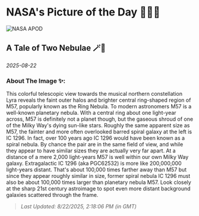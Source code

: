 
# NASA's Picture of the Day 🧑‍🚀💫

  ![NASA APOD](https://apod.nasa.gov/apod/image/2508/M57_LRGB_2K.jpg)
  
  ## A Tale of Two Nebulae 🪄🌌
  
  _2025-08-22_
  
  ### About The Image ✨: 
  
  This colorful telescopic view towards the musical northern constellation Lyra reveals the faint outer halos and brighter central ring-shaped region of M57, popularly known as the Ring Nebula. To modern astronomers M57 is a well-known planetary nebula. With a central ring about one light-year across, M57 is definitely not a planet though, but the gaseous shroud of one of the Milky Way's dying sun-like stars. Roughly the same apparent size as M57, the fainter and more often overlooked barred spiral galaxy at the left is IC 1296. In fact, over 100 years ago IC 1296 would have been known as a spiral nebula. By chance the pair are in the same field of view, and while they appear to have similar sizes they are actually very far apart. At a distance of a mere 2,000 light-years M57 is well within our own Milky Way galaxy. Extragalactic IC 1296 (aka PGC62532) is more like 200,000,000 light-years distant. That's about 100,000 times farther away than M57 but since they appear roughly similar in size, former spiral nebula IC 1296 must also be about 100,000 times larger than planetary nebula M57. Look closely at the sharp 21st century astroimage to spot even more distant background galaxies scattered through the frame.
  
  
  
  > _Last Updated: 8/22/2025, 2:18:06 PM (in GMT)_
  